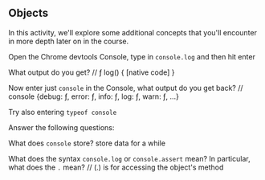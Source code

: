 ## Objects

In this activity, we'll explore some additional concepts that you'll encounter in more depth later on in the course.

Open the Chrome devtools Console, type in `console.log` and then hit enter

What output do you get?
// ƒ log() { [native code] }

Now enter just `console` in the Console, what output do you get back?
// console {debug: ƒ, error: ƒ, info: ƒ, log: ƒ, warn: ƒ, …}

Try also entering `typeof console`

Answer the following questions:

What does `console` store?
store data for a while 

What does the syntax `console.log` or `console.assert` mean? In particular, what does the `.` mean?
// (.) is for accessing the object's method
